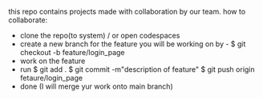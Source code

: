 this repo contains projects made with collaboration by our team.
how to collaborate:
  - clone the repo(to system) / or open codespaces
  -  create a new branch for the feature you will be working on by
    - $ git checkout -b feature/login_page
  - work on the feature
  - run 
    $ git add .
    $ git commit -m"description of feature"
    $ git push origin fetaure/login_page
  - done (I will merge yur work onto main branch)

